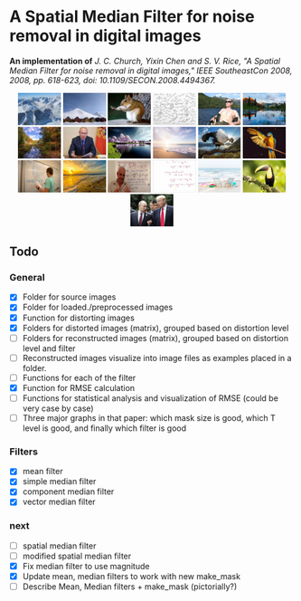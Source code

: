 # A Spatial Median Filter for noise removal in digital images
**An implementation of** *J. C. Church, Yixin Chen and S. V. Rice, "A Spatial Median Filter for noise removal in digital images," IEEE SoutheastCon 2008, 2008, pp. 618-623, doi: 10.1109/SECON.2008.4494367.*

<center>
<a href="./preproc-imgs/1.jpg" title="Sample 1"><img src="./preproc-imgs/1.jpg" width="15%"></a>
<a href="./preproc-imgs/2.jpg" title="Sample 2"><img src="./preproc-imgs/2.jpg" width="15%"></a>
<a href="./preproc-imgs/3.jpg" title="Sample 3"><img src="./preproc-imgs/3.jpg" width="15%"></a>
<a href="./preproc-imgs/4.jpg" title="Sample 4"><img src="./preproc-imgs/4.jpg" width="15%"></a>
<a href="./preproc-imgs/5.jpg" title="Sample 5"><img src="./preproc-imgs/5.jpg" width="15%"></a>
<a href="./preproc-imgs/6.jpg" title="Sample 6"><img src="./preproc-imgs/6.jpg" width="15%"></a>
<a href="./preproc-imgs/7.jpg" title="Sample 7"><img src="./preproc-imgs/7.jpg" width="15%"></a>
<a href="./preproc-imgs/8.jpg" title="Sample 8"><img src="./preproc-imgs/8.jpg" width="15%"></a>
<a href="./preproc-imgs/9.jpg" title="Sample 9"><img src="./preproc-imgs/9.jpg" width="15%"></a>
<a href="./preproc-imgs/10.jpg" title="Sample 10"><img src="./preproc-imgs/10.jpg" width="15%"></a>
<a href="./preproc-imgs/11.jpg" title="Sample 11"><img src="./preproc-imgs/11.jpg" width="15%"></a>
<a href="./preproc-imgs/12.jpg" title="Sample 12"><img src="./preproc-imgs/12.jpg" width="15%"></a>
<a href="./preproc-imgs/13.jpg" title="Sample 13"><img src="./preproc-imgs/13.jpg" width="15%"></a>
<a href="./preproc-imgs/14.jpg" title="Sample 14"><img src="./preproc-imgs/14.jpg" width="15%"></a>
<a href="./preproc-imgs/15.jpg" title="Sample 15"><img src="./preproc-imgs/15.jpg" width="15%"></a>
<a href="./preproc-imgs/16.jpg" title="Sample 16"><img src="./preproc-imgs/16.jpg" width="15%"></a>
<a href="./preproc-imgs/17.jpg" title="Sample 17"><img src="./preproc-imgs/17.jpg" width="15%"></a>
<a href="./preproc-imgs/18.jpg" title="Sample 18"><img src="./preproc-imgs/18.jpg" width="15%"></a>
<a href="./preproc-imgs/19.jpg" title="Sample 19"><img src="./preproc-imgs/19.jpg" width="15%"></a>
</center>

<!-- ## Directory
1. [Original Sample Images](./src-imgs)
2. [Preprocessed Images](./preproc-imgs)
3. Utilities
   1. [Script to standardize source images](./preprocessing.mlx)
   2. [Function to add noise to images](./distort.mlx)
   3. [Script to generate noisy sample images](./make_noisy_imgs.mlx)
   4. [Function to ](./make_mask.mlx) -->

## Todo
### General
- [x] Folder for source images
- [x] Folder for loaded./preprocessed images
- [x] Function for distorting images
- [x] Folders for distorted images (matrix), grouped based on distortion level
- [ ] Folders for reconstructed images (matrix), grouped based on distortion level and filter
- [ ] Reconstructed images visualize into image files as examples placed in a folder.
- [ ] Functions for each of the filter
- [x] Function for RMSE calculation
- [ ] Functions for statistical analysis and visualization of RMSE (could be very case by case)
- [ ] Three major graphs in that paper: which mask size is good, which T level is good, and finally which filter is good

### Filters
- [x] mean filter
- [x] simple median filter
- [x] component median filter
- [x] vector median filter

### next
- [ ] spatial median filter
- [ ] modified spatial median filter
- [x] Fix median filter to use magnitude
- [x] Update mean, median filters to work with new make_mask
- [ ] Describe Mean, Median filters + make_mask (pictorially?)